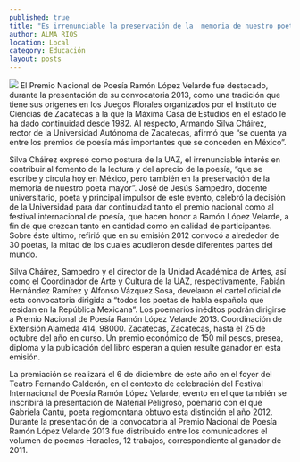 ```yaml
---
published: true
title: "Es irrenunciable la preservación de la  memoria de nuestro poeta mayor: Silva"
author: ALMA RIOS
location: Local
category: Educación
layout: posts
---
```


![](http://i.imgur.com/RXD59qbm.jpg)
El Premio Nacional de Poesía Ramón López Velarde fue destacado, durante la presentación de su convocatoria 2013, como una tradición que tiene sus orígenes en los Juegos Florales organizados por el Instituto de Ciencias de Zacatecas a la que la Máxima Casa de Estudios en el estado le ha dado continuidad desde 1982.
Al respecto, Armando Silva Cháirez, rector de la Universidad Autónoma de Zacatecas,  afirmó que “se cuenta ya entre los premios de poesía más importantes que se conceden en México”.

Silva Cháirez expresó como postura de la UAZ, el irrenunciable interés en contribuir al fomento de la lectura y del aprecio de la poesía, “que se escribe y circula hoy en México, pero también en la preservación de la memoria de nuestro poeta mayor”.
José de Jesús Sampedro, docente universitario, poeta y principal impulsor de este evento, celebró la decisión de la Universidad para dar continuidad tanto el  premio nacional como al festival internacional de poesía, que hacen honor a Ramón López Velarde, a fin de que crezcan tanto en cantidad como en calidad de participantes.
Sobre éste último, refirió que en su emisión 2012 convocó a alrededor de 30 poetas, la mitad de los cuales acudieron desde diferentes partes del mundo.

Silva Cháirez, Sampedro y el director de la Unidad Académica de Artes, así como el Coordinador de Arte y Cultura de la UAZ, respectivamente, Fabián Hernández Ramírez y Alfonso Vázquez Sosa, develaron el cartel oficial de esta convocatoria dirigida a “todos los poetas de habla española que residan en la República Mexicana”.
Los poemarios inéditos podrán dirigirse a Premio Nacional de Poesía Ramón López Velarde 2013. Coordinación de Extensión Alameda 414, 98000. Zacatecas, Zacatecas, hasta el 25 de octubre del año en curso.
Un premio económico de 150 mil pesos, presea, diploma y la publicación del libro esperan a quien resulte ganador en esta emisión. 

La premiación se realizará el 6 de diciembre de este año en el foyer del Teatro Fernando Calderón, en el contexto de celebración del Festival Internacional de Poesía Ramón López Velarde, evento en el que también se inscribirá la presentación de Material Peligroso, poemario con el que Gabriela Cantú, poeta regiomontana obtuvo esta distinción el año 2012.
Durante la presentación de la convocatoria al Premio Nacional de Poesía Ramón López Velarde 2013 fue distribuido entre los comunicadores el volumen de poemas Heracles, 12 trabajos, correspondiente al ganador de 2011.
